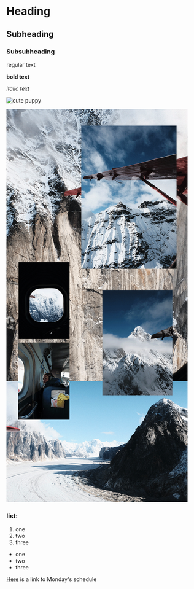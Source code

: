 # Heading
## Subheading
### Subsubheading

regular text

**bold text**

_italic text_


![cute puppy](https://media-cldnry.s-nbcnews.com/image/upload/rockcms/2023-03/puppy-dog-mc-230321-03-b700d4.jpg)

![alaska photos](Flight.gif)

### list:
1. one
2. two
3. three

- one
- two
- three

[Here](https://github.com/Berkeley-MDes/desinv-202/wiki/1.1-Schedule) is a link to Monday's schedule
